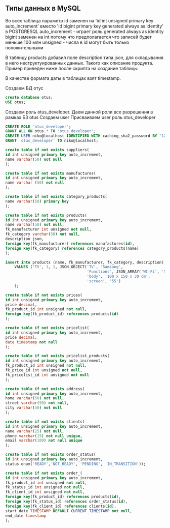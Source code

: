 ## Типы данных в MySQL

Во всех таблица параметр id заменен на 'id int unsigned primary key auto_increment' 
вместо 'id bigint primary key generated always as identity' в POSTGRESQL
auto_increment - играет роль generated always as identity
bigint заменен на int потому что предполагается что записей будет меньше 100 млн
unsigned - числа в id могут быть только положительными

В таблицу products добавил поле description типа json, для складывания в него неструктуированных данных.
Такого как описание продукта. Пример приведен ниже после скрипта на создание таблицы

В качестве формата даты в таблицах взят timestamp. 


Создаем БД отус
```sql
create database otus;
USE otus;
```

Создаем роль otus_developer.
Даем данной роли все разрешения в рамках БЗ otus
Создаем user
Присваиваем user роль otus_developer
```sql
CREATE ROLE 'otus_developer';
GRANT ALL ON otus.* TO 'otus_developer';
CREATE USER niko@localhost IDENTIFIED WITH caching_sha2_password BY '12345';
GRANT 'otus_developer' TO niko@localhost;
```

```sql
create table if not exists suppliers(
id int unsigned primary key auto_increment,
name varchar(50) not null
);
```

```sql
create table if not exists manufactures(
id int unsigned primary key auto_increment,
name varchar (50) not null
);
```

```sql
create table if not exists category_products(
name varchar(50) primary key
);
```

```sql
create table if not exists products(
id int unsigned primary key auto_increment,
name varchar(50) not null,
fk_manufacturer int unsigned not null,
fk_category varchar(50) not null,
description json,    
foreign key(fk_manufacturer) references manufactures(id),
foreign key(fk_category) references category_products(name)
);
```

```sql
insert into products (name, fk_manufacturer, fk_category, description) 
    VALUES ('TV', 1, 1, JSON_OBJECT('TV', 'Samsung',
                                    'Functions', JSON_ARRAY('WI-Fi', 'Smart-TV', 'Sim'),
                                    'body', '100 x 150 x 30 cm',
                                    'screen', '55')
    );
```

```sql
create table if not exists prices(
id int unsigned primary key auto_increment,
price decimal,
fk_product_id int unsigned not null,
foreign key(fk_product_id) references products(id)
);
```

```sql
create table if not exists pricelist(
id int unsigned primary key auto_increment,
price decimal, 
date timestamp not null
);
```

```sql
create table if not exists pricelist_products(
id int unsigned primary key auto_increment,
fk_product_id int unsigned not null,
fk_price_id int unsigned not null,
fk_pricelist_id int unsigned not null
);
```

```sql
create table if not exists address(
id int unsigned primary key auto_increment,
home varchar(50) not null,
street varchar(50) not null,
city varchar(50) not null
);
```

```sql
create table if not exists clients(
id int unsigned primary key auto_increment,
name varchar(25) not null,
phone varchar(15) not null unique,
email varchar(100) not null unique
);
```

```sql
create table if not exists order_status(
id int unsigned primary key auto_increment,
status enum('READY','NOT_READY', 'PENDING', 'IN_TRANSITION'));
```

```sql
create table if not exists order_(
id int unsigned primary key auto_increment,
fk_product_id int unsigned not null,
fk_status_id int unsigned not null,
fk_client_id int unsigned not null,
foreign key(fk_product_id) references products(id),
foreign key(fk_status_id) references order_status(id),
foreign key(fk_client_id) references clients(id),
start_date TIMESTAMP DEFAULT CURRENT_TIMESTAMP not null,
end_date timestamp
);
```
